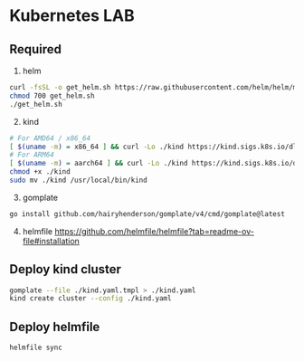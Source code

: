 # Kubernetes LAB

## Required
1. helm
```bash
curl -fsSL -o get_helm.sh https://raw.githubusercontent.com/helm/helm/main/scripts/get-helm-3
chmod 700 get_helm.sh
./get_helm.sh
```

2. kind
```bash
# For AMD64 / x86_64
[ $(uname -m) = x86_64 ] && curl -Lo ./kind https://kind.sigs.k8s.io/dl/v0.26.0/kind-linux-amd64
# For ARM64
[ $(uname -m) = aarch64 ] && curl -Lo ./kind https://kind.sigs.k8s.io/dl/v0.26.0/kind-linux-arm64
chmod +x ./kind
sudo mv ./kind /usr/local/bin/kind
```

3. gomplate
```bash
go install github.com/hairyhenderson/gomplate/v4/cmd/gomplate@latest
```

4. helmfile
https://github.com/helmfile/helmfile?tab=readme-ov-file#installation

## Deploy kind cluster
```bash
gomplate --file ./kind.yaml.tmpl > ./kind.yaml
kind create cluster --config ./kind.yaml
```

## Deploy helmfile
```bash
helmfile sync
```
